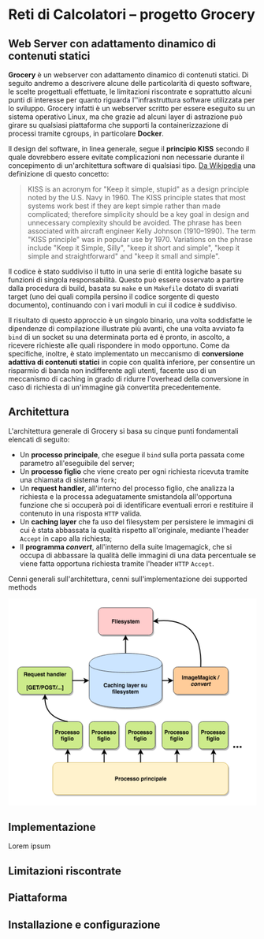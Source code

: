 # Reti di Calcolatori – progetto Grocery
## Web Server con adattamento dinamico di contenuti statici
**Grocery**  è un webserver con adattamento dinamico di contenuti statici. Di seguito andremo a descrivere alcune delle particolarità di questo software, le scelte progettuali effettuate, le limitazioni riscontrate e soprattutto alcuni punti di interesse per quanto riguarda l''infrastruttura software utilizzata per lo sviluppo. Grocery infatti è un webserver scritto per essere eseguito su un sistema operativo Linux, ma che grazie ad alcuni layer di astrazione può girare su qualsiasi piattaforma che supporti la containerizzazione di processi tramite cgroups, in particolare **Docker**.

Il design del software, in linea generale, segue il **principio KISS** secondo il quale dovrebbero essere evitate complicazioni non necessarie durante il concepimento di un'architettura software di qualsiasi tipo. [Da Wikipedia](https://en.wikipedia.org/wiki/KISS_principle) una definizione di questo concetto:

> KISS is an acronym for "Keep it simple, stupid" as a design principle noted by the U.S. Navy in 1960. The KISS principle states that most systems work best if they are kept simple rather than made complicated; therefore simplicity should be a key goal in design and unnecessary complexity should be avoided. The phrase has been associated with aircraft engineer Kelly Johnson (1910–1990). The term "KISS principle" was in popular use by 1970. Variations on the phrase include "Keep it Simple, Silly", "keep it short and simple", "keep it simple and straightforward" and "keep it small and simple".

Il codice è stato suddiviso il tutto in una serie di entità logiche basate su funzioni di singola responsabilità. Questo può essere osservato a partire dalla procedura di build, basata su `make` e un `Makefile` dotato di svariati target (uno dei quali compila persino il codice sorgente di questo documento), continuando con i vari moduli in cui il codice è suddiviso.

Il risultato di questo approccio è un singolo binario, una volta soddisfatte le dipendenze di compilazione illustrate più avanti, che una volta avviato fa `bind` di un socket su una determinata porta ed è pronto, in ascolto, a ricevere richieste alle quali rispondere in modo opportuno. Come da specifiche, inoltre, è stato implementato un meccanismo di **conversione adattiva di contenuti statici** in copie con qualità inferiore, per consentire un risparmio di banda non indifferente agli utenti, facente uso di un meccanismo di caching in grado di ridurre l'overhead della conversione in caso di richiesta di un'immagine già convertita precedentemente.

## Architettura
L'architettura generale di Grocery si basa su cinque punti fondamentali elencati di seguito:

- Un **processo principale**, che esegue il `bind` sulla porta passata come parametro all'eseguibile del server;
- Un **processo figlio** che viene creato per ogni richiesta ricevuta tramite una chiamata di sistema `fork`;
- Un **request handler**, all'interno del processo figlio, che analizza la richiesta e la processa adeguatamente smistandola all'opportuna funzione che si occuperà poi di identificare eventuali errori e restituire il contenuto in una risposta `HTTP` valida.
- Un **caching layer** che fa uso del filesystem per persistere le immagini di cui è stata abbassata la qualità rispetto all'originale, mediante l'header `Accept` in capo alla richiesta;
- Il **programma *convert***, all'interno della suite Imagemagick, che si occupa di abbassare la qualità delle immagini di una data percentuale se viene fatta opportuna richiesta tramite l'header `HTTP` `Accept`.

Cenni generali sull'architettura, cenni sull'implementazione dei supported methods

![Diagramma architetturale del ciclo di vita applicativo](./img/grocery_diagram.png)

## Implementazione
Lorem ipsum

## Limitazioni riscontrate

## Piattaforma

## Installazione e configurazione
